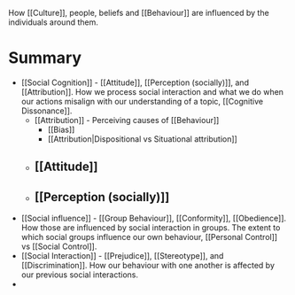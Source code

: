 How [[Culture]], people, beliefs and [[Behaviour]] are influenced by the individuals around them. 

# Summary
- [[Social Cognition]] - [[Attitude]], [[Perception (socially)]], and [[Attribution]]. How we process social interaction and what we do when our actions misalign with our understanding of a topic, [[Cognitive Dissonance]]. 
	- [[Attribution]] - Perceiving causes of [[Behaviour]]
		- [[Bias]]
		- [[Attribution|Dispositional vs Situational attribution]]
	- [[Attitude]]
		- 
	- [[Perception (socially)]]
		- 
- [[Social influence]] - [[Group Behaviour]], [[Conformity]], [[Obedience]]. How those are influenced by social interaction in groups. The extent to which social groups influence our own behaviour, [[Personal Control]] vs [[Social Control]].
- [[Social Interaction]] - [[Prejudice]], [[Stereotype]], and [[Discrimination]]. How our behaviour with one another is affected by our previous social interactions.
- 